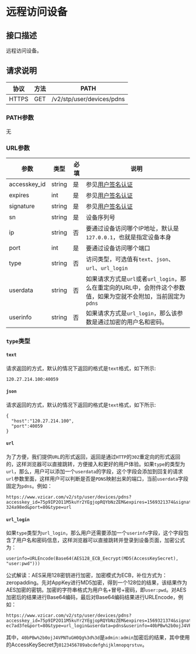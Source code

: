 # 远程访问设备

## 接口描述

远程访问设备。

## 请求说明

协议 | 方法 | PATH 
---|---|---
HTTPS | GET | /v2/stp/user/devices/pdns

### PATH参数

无

### URL参数

参数 | 类型 | 必填 | 说明
---|---|---|---
accesskey_id | string | 是 | 参见[用户签名认证](/SIGNATURE.md)
expires | int | 是 | 参见[用户签名认证](/SIGNATURE.md)
signature | string | 是 | 参见[用户签名认证](/SIGNATURE.md)
sn | string | 是 | 设备序列号
ip | string | 否 | 要通过设备访问哪个IP地址，默认是`127.0.0.1`，也就是指定设备本身
port | int | 是 | 要通过设备访问哪个端口
type | string | 否 | 访问类型，可选值有`text`、`json`、`url`、`url_login`
userdata | string | 否 | 如果请求方式是`url`或者`url_login`，那么在重定向的URL中，会附件这个参数值，如果为空就不会附加，当前固定为`pdns`
userinfo | string | 否 | 如果请求方式是`url_login`，那么该参数是通过加密的用户名和密码。

### `type`类型

#### `text`
  请求返回的方式，默认的情况下返回的格式是`text`格式，如下所示:
  ```
  120.27.214.100:40059
  ```
#### `json`
  请求返回的方式，默认的情况下返回的格式是`text`格式，如下所示:
  ```
  {
    "host":"120.27.214.100",
    "port":40059
  }
  ```  
#### `url`
  为了方便，我们提供`URL`的形式返回，返回是通过`HTTP`的`302`重定向的形式返回的，这样浏览器可以直接跳转，方便接入和更好的用户体验。如果`type`的类型为`url`，那么，用户可以添加一个`userdata`的字段，这个字段会添加到回复的请求`url`参数里面，这样用户可以判断是否是`PDNS`映射出来的端口，当前`userdata`字段固定为`pdns`。例如：
  ```
  https://www.vzicar.com/v2/stp/user/devices/pdns?accesskey_id=75p9IP2O11M5kuYr2YEgjopRQYbNzZEM&expires=1569321374&signature=XN4LKhc0En93K7mHytTvLStb1sY%3D&sn=2a835e70-324a98ed&port=80&type=url
  ```
#### `url_login`
  如果`type`类型为`url_login`，那么用户还需要添加一个`userinfo`字段，这个字段包含了用户名和密码信息，这样浏览器可以直接跳转并登录到设备页面，加密公式为：
  ```
  userinfo=URLEncode(Base64(AES128_ECB_Eecrypt(MD5(AccessKeySecret), "user:pwd")))
  ```
  公式解读：AES采用128密钥进行加密，加密模式为ECB，补位方式为：zeropadding。先对AppKey进行MD5加密，得到一个128位的结果，该结果作为AES加密的密钥。加密的字符串格式为用户名+冒号+密码，即`user:pwd`。对AES加密后的结果进行Base64编码，最后对Base64编码结果进行URLEncode，例如：
  ```
  https://www.vzicar.com/v2/stp/user/devices/pdns?accesskey_id=75p9IP2O11M5kuYr2YEgjopRQYbNzZEM&expires=1569321374&signature=XN4LKhc0En93K7mHytTvLStb1sY%3D&sn=407bb96a-ec7ad3fe&port=80&type=url_login&userdata=pdns&userinfo=40bPBw%2b0ojJ4VPNTuGH0Qg%3d%3d
  ```
  其中，`40bPBw%2b0ojJ4VPNTuGH0Qg%3d%3d`是`admin:admin`加密后的结果，其中使用的AccessKeySecret为`0123456789abcdefghijklmnopqrstuv`。